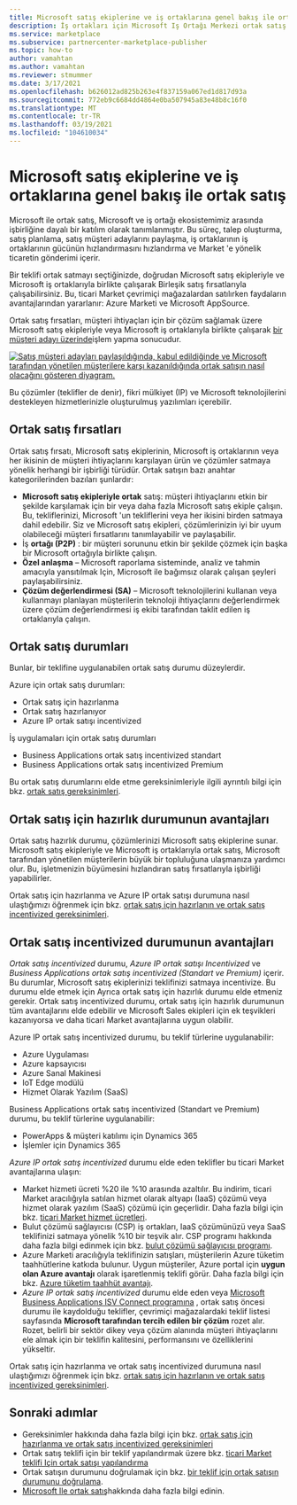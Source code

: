 ```yaml
---
title: Microsoft satış ekiplerine ve iş ortaklarına genel bakış ile ortak satış
description: İş ortakları için Microsoft Iş Ortağı Merkezi ortak satış programı, büyük bir müşteri tabanına ulaşmanıza ve yeni satış oluşturmanıza yardımcı olabilir.
ms.service: marketplace
ms.subservice: partnercenter-marketplace-publisher
ms.topic: how-to
author: vamahtan
ms.author: vamahtan
ms.reviewer: stmummer
ms.date: 3/17/2021
ms.openlocfilehash: b626012ad825b263e4f837159a067ed1d817d93a
ms.sourcegitcommit: 772eb9c6684dd4864e0ba507945a83e48b8c16f0
ms.translationtype: MT
ms.contentlocale: tr-TR
ms.lasthandoff: 03/19/2021
ms.locfileid: "104610034"
---
```

# <a name="co-sell-with-microsoft-sales-teams-and-partners-overview"></a>Microsoft satış ekiplerine ve iş ortaklarına genel bakış ile ortak satış

Microsoft ile ortak satış, Microsoft ve iş ortağı ekosistemimiz arasında işbirliğine dayalı bir katılım olarak tanımlanmıştır. Bu süreç, talep oluşturma, satış planlama, satış müşteri adaylarını paylaşma, iş ortaklarının iş ortaklarının gücünün hızlandırmasını hızlandırma ve Market 'e yönelik ticaretin gönderimi içerir.

Bir teklifi ortak satmayı seçtiğinizde, doğrudan Microsoft satış ekipleriyle ve Microsoft iş ortaklarıyla birlikte çalışarak Birleşik satış fırsatlarıyla çalışabilirsiniz. Bu, ticari Market çevrimiçi mağazalardan satılırken faydaların avantajlarından yararlanır: Azure Marketi ve Microsoft AppSource.

Ortak satış fırsatları, müşteri ihtiyaçları için bir çözüm sağlamak üzere Microsoft satış ekipleriyle veya Microsoft iş ortaklarıyla birlikte çalışarak [bir müşteri adayı üzerinde](./partner-center-portal/commercial-marketplace-get-customer-leads.md)işlem yapma sonucudur.

[![Satış müşteri adayları paylaşıldığında, kabul edildiğinde ve Microsoft tarafından yönetilen müşterilere karşı kazanıldığında ortak satışın nasıl olacağını gösteren diyagram.](./media/marketplace-publishers-guide/marketplace-co-sell-v2.png)](./media/marketplace-publishers-guide/marketplace-co-sell-v2.png#lightbox)

Bu çözümler (teklifler de denir), fikri mülkiyet (IP) ve Microsoft teknolojilerini destekleyen hizmetlerinizle oluşturulmuş yazılımları içerebilir.

## <a name="co-sell-opportunities"></a>Ortak satış fırsatları

Ortak satış fırsatı, Microsoft satış ekiplerinin, Microsoft iş ortaklarının veya her ikisinin de müşteri ihtiyaçlarını karşılayan ürün ve çözümler satmaya yönelik herhangi bir işbirliği türüdür. Ortak satışın bazı anahtar kategorilerinden bazıları şunlardır:

- **Microsoft satış ekipleriyle ortak** satış: müşteri ihtiyaçlarını etkin bir şekilde karşılamak için bir veya daha fazla Microsoft satış ekiple çalışın. Bu, tekliflerinizi, Microsoft 'un tekliflerini veya her ikisini birden satmaya dahil edebilir. Siz ve Microsoft satış ekipleri, çözümlerinizin iyi bir uyum olabileceği müşteri fırsatlarını tanımlayabilir ve paylaşabilir.
- İş **ortağı (P2P)** : bir müşteri sorununu etkin bir şekilde çözmek için başka bir Microsoft ortağıyla birlikte çalışın.
- **Özel anlaşma** – Microsoft raporlama sisteminde, analiz ve tahmin amacıyla yansıtılmak Için, Microsoft ile bağımsız olarak çalışan şeyleri paylaşabilirsiniz.
- **Çözüm değerlendirmesi (SA)** – Microsoft teknolojilerini kullanan veya kullanmayı planlayan müşterilerin teknoloji ihtiyaçlarını değerlendirmek üzere çözüm değerlendirmesi iş ekibi tarafından taklit edilen iş ortaklarıyla çalışın.

## <a name="co-sell-statuses"></a>Ortak satış durumları

Bunlar, bir teklifine uygulanabilen ortak satış durumu düzeylerdir.

Azure için ortak satış durumları:

- Ortak satış için hazırlanma
- Ortak satış hazırlanıyor
- Azure IP ortak satışı incentivized

İş uygulamaları için ortak satış durumları
- Business Applications ortak satış incentivized standart
- Business Applications ortak satış incentivized Premium  

Bu ortak satış durumlarını elde etme gereksinimleriyle ilgili ayrıntılı bilgi için bkz. [ortak satış gereksinimleri](co-sell-requirements.md).

## <a name="benefits-of-co-sell-ready-status"></a>Ortak satış için hazırlık durumunun avantajları

Ortak satış hazırlık durumu, çözümlerinizi Microsoft satış ekiplerine sunar. Microsoft satış ekipleriyle ve Microsoft iş ortaklarıyla ortak satış, Microsoft tarafından yönetilen müşterilerin büyük bir topluluğuna ulaşmanıza yardımcı olur. Bu, işletmenizin büyümesini hızlandıran satış fırsatlarıyla işbirliği yapabilirler.

Ortak satış için hazırlanma ve Azure IP ortak satışı durumuna nasıl ulaştığımızı öğrenmek için bkz. [ortak satış için hazırlanın ve ortak satış incentivized gereksinimleri](co-sell-requirements.md).

## <a name="benefits-of-co-sell-incentivized-status"></a>Ortak satış incentivized durumunun avantajları

_Ortak satış incentivized_ durumu, _Azure IP ortak satışı Incentivized_ ve _Business Applications ortak satış incentivized (Standart ve Premium)_ içerir. Bu durumlar, Microsoft satış ekiplerinizi teklifinizi satmaya incentivize. Bu durumu elde etmek için Ayrıca ortak satış için hazırlık durumu elde etmeniz gerekir. Ortak satış incentivized durumu, ortak satış için hazırlık durumunun tüm avantajlarını elde edebilir ve Microsoft Sales ekipleri için ek teşvikleri kazanıyorsa ve daha ticari Market avantajlarına uygun olabilir.

Azure IP ortak satış incentivized durumu, bu teklif türlerine uygulanabilir:

- Azure Uygulaması
- Azure kapsayıcısı
- Azure Sanal Makinesi
- IoT Edge modülü
- Hizmet Olarak Yazılım (SaaS)

Business Applications ortak satış incentivized (Standart ve Premium) durumu, bu teklif türlerine uygulanabilir:

- PowerApps & müşteri katılımı için Dynamics 365
- İşlemler için Dynamics 365

_Azure IP ortak satış incentivized_ durumu elde eden teklifler bu ticari Market avantajlarına ulaşın:

- Market hizmeti ücreti %20 ile %10 arasında azaltılır. Bu indirim, ticari Market aracılığıyla satılan hizmet olarak altyapı (IaaS) çözümü veya hizmet olarak yazılım (SaaS) çözümü için geçerlidir. Daha fazla bilgi için bkz. [ticari Market hizmet ücretleri](marketplace-commercial-transaction-capabilities-and-considerations.md#commercial-marketplace-service-fees).
- Bulut çözümü sağlayıcısı (CSP) iş ortakları, IaaS çözümünüzü veya SaaS teklifinizi satmaya yönelik %10 bir teşvik alır. CSP programı hakkında daha fazla bilgi edinmek için bkz. [bulut çözümü sağlayıcısı programı](cloud-solution-providers.md).
- Azure Marketi aracılığıyla teklifinizin satışları, müşterilerin Azure tüketim taahhütlerine katkıda bulunur. Uygun müşteriler, Azure portal için **uygun olan Azure avantajı** olarak işaretlenmiş teklifi görür. Daha fazla bilgi için bkz. [Azure tüketim taahhüt avantajı](azure-consumption-commitment-benefit.md).
- _Azure IP ortak satış incentivized_ durumu elde eden veya [Microsoft Business Applications ISV Connect programına](business-applications-isv-program.md) , ortak satış öncesi durumu ile kaydolduğu teklifler, çevrimiçi mağazalardaki teklif listesi sayfasında **Microsoft tarafından tercih edilen bir çözüm** rozet alır. Rozet, belirli bir sektör dikey veya çözüm alanında müşteri ihtiyaçlarını ele almak için bir teklifin kalitesini, performansını ve özelliklerini yükseltir.

Ortak satış için hazırlanma ve ortak satış incentivized durumuna nasıl ulaştığımızı öğrenmek için bkz. [ortak satış için hazırlanın ve ortak satış incentivized gereksinimleri](co-sell-requirements.md).

## <a name="next-steps"></a>Sonraki adımlar

- Gereksinimler hakkında daha fazla bilgi için bkz. [ortak satış için hazırlanma ve ortak satış incentivized gereksinimleri](co-sell-requirements.md)
- Ortak satış teklifi için bir teklif yapılandırmak üzere bkz. [ticari Market teklifi Için ortak satışı yapılandırma](commercial-marketplace-co-sell.md)
- Ortak satışın durumunu doğrulamak için bkz. [bir teklif için ortak satışın durumunu doğrulama](co-sell-status.md).
- [Microsoft Ile ortak satış](https://partner.microsoft.com/membership/sell-with-microsoft)hakkında daha fazla bilgi edinin.
